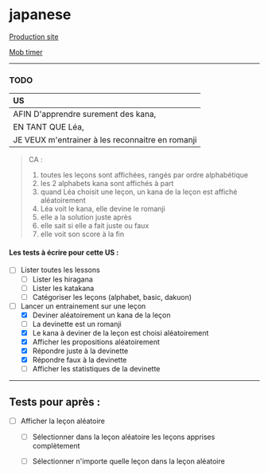 # japanese

[Production site](https://learnjapanese.netlify.app/)

[Mob timer](https://mobti.me/ha?)

---

### TODO

| US | 
| :------------ |
| AFIN D'apprendre surement des kana, |
| EN TANT QUE Léa, |
| JE VEUX m'entrainer à les reconnaitre en romanji |

> CA :
> 1. toutes les leçons sont affichées, rangés par ordre alphabétique
> 2. les 2 alphabets kana sont affichés à part
> 3. quand Léa choisit une leçon, un kana de la leçon est affiché aléatoirement
> 4. Léa voit le kana, elle devine le romanji
> 5. elle a la solution juste après
> 6. elle sait si elle a fait juste ou faux
> 7. elle voit son score à la fin

#### Les tests à écrire pour cette US : 

- [ ] Lister toutes les lessons
  - [ ] Lister les hiragana
  - [ ] Lister les katakana
  - [ ] Catégoriser les leçons (alphabet, basic, dakuon)
  
- [ ] Lancer un entrainement sur une leçon
  - [x] Deviner aléatoirement un kana de la leçon
  - [ ] La devinette est un romanji
  - [x] Le kana à deviner de la leçon est choisi aléatoirement
  - [x] Afficher les propositions aléatoirement
  - [x] Répondre juste à la devinette
  - [x] Répondre faux à la devinette
  - [ ] Afficher les statistiques de la devinette

---

## Tests pour après : 

- [ ] Afficher la leçon aléatoire
  - [ ] Sélectionner dans la leçon aléatoire les leçons apprises complètement
  - [ ] Sélectionner n'importe quelle leçon dans la leçon aléatoire




  

